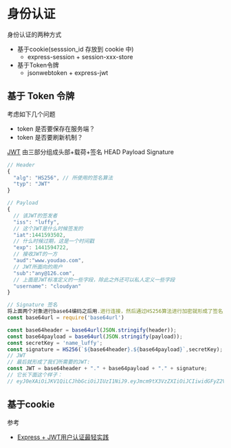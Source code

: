 # 身份认证

身份认证的两种方式

- 基于cookie(sesssion_id 存放到 cookie 中)
  - express-session + session-xxx-store
- 基于Token令牌
  - jsonwebtoken + express-jwt

## 基于 Token 令牌

考虑如下几个问题

- token 是否要保存在服务端？
- token 是否要刷新机制？

[JWT](https://jwt.io/introduction/) 由三部分组成头部+载荷+签名 HEAD Payload Signature

```js
// Header
{
  "alg": "HS256", // 所使用的签名算法
  "typ": "JWT"
}

// Payload
{
  // 该JWT的签发者
  "iss": "luffy",
  // 这个JWT是什么时候签发的
  "iat":1441593502,
  // 什么时候过期，这是一个时间戳
  "exp": 1441594722,
  // 接收JWT的一方
  "aud":"www.youdao.com",
  // JWT所面向的用户
  "sub":"any@126.com",
  // 上面是JWT标准定义的一些字段，除此之外还可以私人定义一些字段
  "username": "cloudyan"
}

// Signature 签名
将上面两个对象进行base64编码之后用.进行连接，然后通过HS256算法进行加密就形成了签名，一般需要加上我们提供的一个密匙，例如secretKey: 'name_luffy'
const base64url = require('base64url')

const base64header = base64url(JSON.stringify(header));
const base64payload = base64url(JSON.stringify(payload));
const secretKey = 'name_luffy';
const signature = HS256(`${base64header}.${base64payload}`,secretKey);
// JWT
// 最后就形成了我们所需要的JWT:
const JWT = base64header + "." + base64payload + "." + signature;
// 它长下面这个样子：
// eyJ0eXAiOiJKV1QiLCJhbGciOiJIUzI1NiJ9.eyJmcm9tX3VzZXIiOiJCIiwidGFyZ2V0X3VzZXIiOiJBIn0.rSWamyAYwuHCo7IFAgd1oRpSP7nzL7BF5t7ItqpKViM
```

## 基于cookie

参考

- [Express + JWT用户认证最轻实践](https://juejin.im/post/5b06c6baf265da0db4791805)
